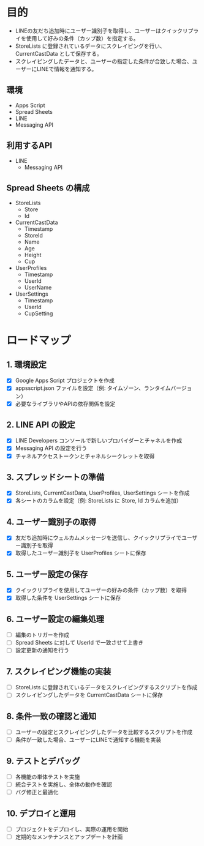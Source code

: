# 目的

- LINEの友だち追加時にユーザー識別子を取得し、ユーザーはクイックリプライを使用して好みの条件（カップ数）を指定する。
- StoreLists に登録されているデータにスクレイピングを行い、CurrentCastData として保存する。
- スクレイピングしたデータと、ユーザーの指定した条件が合致した場合、ユーザーにLINEで情報を通知する。

## 環境

- Apps Script
- Spread Sheets
- LINE
- Messaging API

## 利用するAPI

- LINE
  - Messaging API

## Spread Sheets の構成

- StoreLists
  - Store
  - Id
- CurrentCastData
  - Timestamp
  - StoreId
  - Name
  - Age
  - Height
  - Cup
- UserProfiles
  - Timestamp
  - UserId
  - UserName
- UserSettings
  - Timestamp
  - UserId
  - CupSetting

# ロードマップ

## 1. 環境設定
- [x] Google Apps Script プロジェクトを作成
- [x] appsscript.json ファイルを設定（例: タイムゾーン、ランタイムバージョン）
- [x] 必要なライブラリやAPIの依存関係を設定

## 2. LINE API の設定
- [x] LINE Developers コンソールで新しいプロバイダーとチャネルを作成
- [x] Messaging API の設定を行う
- [x] チャネルアクセストークンとチャネルシークレットを取得

## 3. スプレッドシートの準備
- [x] StoreLists, CurrentCastData, UserProfiles, UserSettings シートを作成
- [x] 各シートのカラムを設定（例: StoreLists に Store, Id カラムを追加）

## 4. ユーザー識別子の取得
- [x] 友だち追加時にウェルカムメッセージを送信し、クイックリプライでユーザー識別子を取得
- [x] 取得したユーザー識別子を UserProfiles シートに保存

## 5. ユーザー設定の保存
- [x] クイックリプライを使用してユーザーの好みの条件（カップ数）を取得
- [x] 取得した条件を UserSettings シートに保存

## 6. ユーザー設定の編集処理
- [ ] 編集のトリガーを作成
- [ ] Spread Sheets に対して UserId で一致させて上書き
- [ ] 設定更新の通知を行う

## 7. スクレイピング機能の実装
- [ ] StoreLists に登録されているデータをスクレイピングするスクリプトを作成
- [ ] スクレイピングしたデータを CurrentCastData シートに保存

## 8. 条件一致の確認と通知
- [ ] ユーザーの設定とスクレイピングしたデータを比較するスクリプトを作成
- [ ] 条件が一致した場合、ユーザーにLINEで通知する機能を実装

## 9. テストとデバッグ
- [ ] 各機能の単体テストを実施
- [ ] 統合テストを実施し、全体の動作を確認
- [ ] バグ修正と最適化

## 10. デプロイと運用
- [ ] プロジェクトをデプロイし、実際の運用を開始
- [ ] 定期的なメンテナンスとアップデートを計画